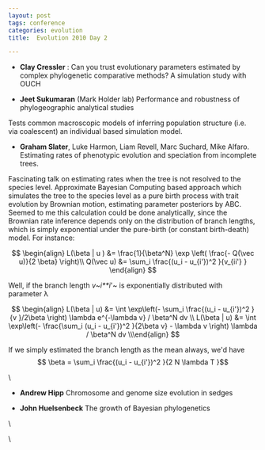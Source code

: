 ```yaml
---
layout: post
tags: conference
categories: evolution
title:  Evolution 2010 Day 2

---
```







-   **Clay Cressler** : Can you trust evolutionary parameters estimated
    by complex phylogenetic comparative methods? A simulation study with
    OUCH

-   **Jeet Sukumaran** (Mark Holder lab) Performance and robustness of
    phylogeographic analytical studies

Tests common macroscopic models of inferring population structure (i.e.
via coalescent) an individual based simulation model.

-   **Graham Slater**, Luke Harmon, Liam Revell, Marc Suchard, Mike
    Alfaro. Estimating rates of phenotypic evolution and speciation from
    incomplete trees.

Fascinating talk on estimating rates when the tree is not resolved to
the species level. Approximate Bayesian Computing based approach which
simulates the tree to the species level as a pure birth process with
trait evolution by Brownian motion, estimating parameter posteriors by
ABC. Seemed to me this calculation could be done analytically, since the
Brownian rate inference depends only on the distribution of branch
lengths, which is simply exponential under the pure-birth (or constant
birth-death) model. For instance:

$$ \begin{align} L(\beta | u ) &= \frac{1}{\beta^N} \exp \left(
\frac{- Q(\vec u)}{2 \beta} \right)\\ Q(\vec u) &= \sum_i
\frac{(u_i - u_{i'})^2 }{v_{ii'} } \end{align}
$$

Well, if the branch length *v*~*i**i*'~ is exponentially distributed
with parameter λ

$$ \begin{align} L(\beta | u) &= \int \exp\left(- \sum_i
\frac{(u_i - u_{i'})^2 }{v }/2\beta \right) \lambda e^{-\lambda
v} / \beta^N dv \\ L(\beta | u) &= \int \exp\left(-
\frac{\sum_i (u_i - u_{i'})^2 }{2\beta v} - \lambda v \right)
\lambda / \beta^N dv \\\end{align}
$$

If we simply estimated the branch length as the mean always, we'd have
$$ \beta = \sum_i \frac{(u_i - u_{i'})^2 }{2 N \lambda T }$$

\

-   **Andrew Hipp** Chromosome and genome size evolution in sedges

-   **John Huelsenbeck** The growth of Bayesian phylogenetics

\

\

